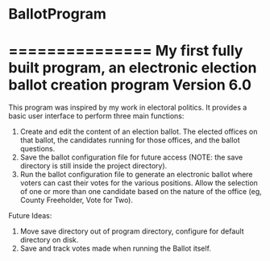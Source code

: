 # BallotProgram
===============
My first fully built program, an electronic election ballot creation program
Version 6.0
===============
This program was inspired by my work in electoral politics. It provides a basic user interface to perform three main functions:

1) Create and edit the content of an election ballot. The elected offices on that ballot, the candidates running for those offices, and the ballot questions.
2) Save the ballot configuration file for future access (NOTE: the save directory is still inside the project directory).
3) Run the ballot configuration file to generate an electronic ballot where voters can cast their votes for the various positions. Allow the selection of one or more than one candidate based on the nature of the office (eg, County Freeholder, Vote for Two).

Future Ideas:
1) Move save directory out of program directory, configure for default directory on disk.
2) Save and track votes made when running the Ballot itself.
